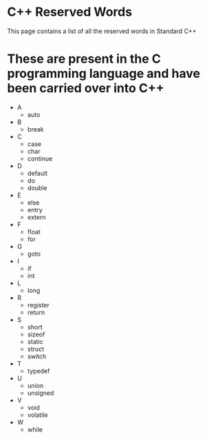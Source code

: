 # C++ Reserved Words

This page contains a list of all the reserved words in Standard C++

# These are present in the C programming language and have been carried over into C++

- A 
  - auto
- B  
  - break
- C
  - case
  - char
  - continue
- D
  - default
  - do
  - double
- E  
  - else
  - entry
  - extern
- F
  - float 
  - for 
- G
  - goto
- I
  - if
  - int
- L
  - long
- R
  - register
  - return
- S
  - short 
  - sizeof
  - static
  - struct
  - switch
- T
  - typedef
- U
  - union
  - unsigned
- V
  - void
  - volatile
- W
  - while
